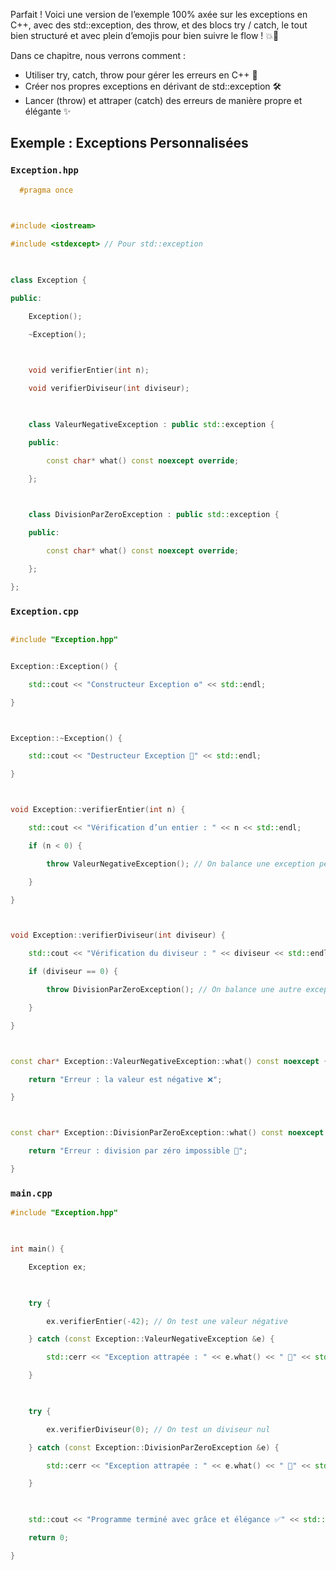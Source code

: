 Parfait ! Voici une version de l’exemple 100% axée sur les exceptions en C++, avec des std::exception, des throw, et des blocs try / catch, le tout bien structuré et avec plein d’emojis pour bien suivre le flow ! 💥🧯

Dans ce chapitre, nous verrons comment :
- Utiliser try, catch, throw pour gérer les erreurs en C++ 🧱
- Créer nos propres exceptions en dérivant de std::exception 🛠️
- Lancer (throw) et attraper (catch) des erreurs de manière propre et élégante ✨

## Exemple : Exceptions Personnalisées
### `Exception.hpp`
```cpp
  #pragma once

  

#include <iostream>

#include <stdexcept> // Pour std::exception

  

class Exception {

public:

    Exception();

    ~Exception();

  

    void verifierEntier(int n);

    void verifierDiviseur(int diviseur);

  

    class ValeurNegativeException : public std::exception {

    public:

        const char* what() const noexcept override;

    };

  

    class DivisionParZeroException : public std::exception {

    public:

        const char* what() const noexcept override;

    };

};
```

### `Exception.cpp`
  ```cpp

#include "Exception.hpp"


Exception::Exception() {

    std::cout << "Constructeur Exception ⚙️" << std::endl;

}

  

Exception::~Exception() {

    std::cout << "Destructeur Exception 🧹" << std::endl;

}

  

void Exception::verifierEntier(int n) {

    std::cout << "Vérification d’un entier : " << n << std::endl;

    if (n < 0) {

        throw ValeurNegativeException(); // On balance une exception perso 🚀

    }

}

  

void Exception::verifierDiviseur(int diviseur) {

    std::cout << "Vérification du diviseur : " << diviseur << std::endl;

    if (diviseur == 0) {

        throw DivisionParZeroException(); // On balance une autre exception 💣

    }

}

  

const char* Exception::ValeurNegativeException::what() const noexcept {

    return "Erreur : la valeur est négative ❌";

}

  

const char* Exception::DivisionParZeroException::what() const noexcept {

    return "Erreur : division par zéro impossible 🧨";

}
```


### `main.cpp`
```cpp
#include "Exception.hpp"

  

int main() {

    Exception ex;

  

    try {

        ex.verifierEntier(-42); // On test une valeur négative

    } catch (const Exception::ValeurNegativeException &e) {

        std::cerr << "Exception attrapée : " << e.what() << " 🚨" << std::endl;

    }

  

    try {

        ex.verifierDiviseur(0); // On test un diviseur nul

    } catch (const Exception::DivisionParZeroException &e) {

        std::cerr << "Exception attrapée : " << e.what() << " 🚨" << std::endl;

    }

  

    std::cout << "Programme terminé avec grâce et élégance ✅" << std::endl;

    return 0;

}
```
  